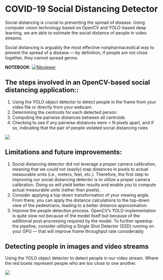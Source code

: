 # **COVID-19 Social Distancing Detector**  

Social distancing is crucial to preventing the spread of disease. Using computer vision technology based on OpenCV and YOLO-based deep learning, we are able to estimate the social distance of people in video streams.

Social distancing is arguably the most effective nonpharmaceutical way to prevent the spread of a disease — by definition, if people are not close together, they cannot spread germs.

**NOTEBOOK**:  [![Nbviewer](https://github.com/jupyter/design/blob/main/logos/Badges/nbviewer_badge.svg)](https://nbviewer.jupyter.org/github/shejz/social-distancing-detector/blob/main/SocialDistancing_Detector.ipynb)

## **The steps involved in an OpenCV-based social distancing application:**:
1. Using the YOLO object detector to detect people in the frame from your video file or directly from your webcam.
2. Determining the centroids for each detected person
3. Computing the pairwise distances between all centroids
4. Checking to see if any pairwise distances were < N pixels apart, and if so, indicating that the pair of people violated social distancing rules

![](https://i.postimg.cc/j2jJkKpJ/steps.jpg)

## **Limitations and future improvements:**

1. Social distancing detector did not leverage a proper camera calibration, meaning that we could not (easily) map distances in pixels to actual measurable units (i.e., meters, feet, etc.). Therefore, the first step to improving our social distancing detector is to utilize a proper camera calibration. Doing so will yield better results and enable you to compute actual measurable units (rather than pixels).
2. Consider applying a top-down transformation of your viewing angle. From there, you can apply the distance calculations to the top-down view of the pedestrians, leading to a better distance approximation.
3. Improve the people detection process. OpenCV’s YOLO implementation is quite slow not because of the model itself but because of the additional post-processing required by the model. To further speedup the pipeline, consider utilizing a Single Shot Detector (SSD) running on your GPU — that will improve frame throughput rate considerably.

## **Detecting people in images and video streams**

Using the YOLO object detector to detect people in our video stream. Where the red boxes represent people who are too close to one another.

![](https://github.com/shejz/social-distancing-detector/blob/main/social_distancing.gif)
